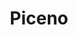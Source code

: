 ---
title: Piceno
date: 
draft: false

# descripcion
description : Argolla de plata con microcubic. Flor móvil colgante.

materials: Plata 925

color: Plateado

dimensions: 1,3 diam 0,2 ancho

code: 01-11-0350

type: "Aros"

categories: []

price: $3.480,00

# Images
# first image will be shown in the product page
images:
  # - image: "images/path_to_image"
  # La ubicacion de las imagenes es imagenes/Aros/Aros.Argollas/01-11-0350-piceno
  - image: "./images/aros/argollas/01-11-0350-argollita-completa-con-flor_a.JPG"
  - image: "./images/aros/argollas/01-11-0350-argollita-completa-con-flor_b.JPG"
---